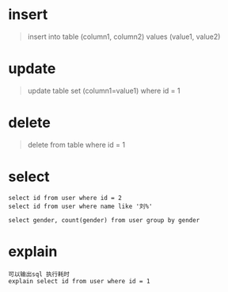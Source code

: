 # insert
> insert into table (column1, column2) values (value1, value2)

# update
> update table set (column1=value1) where id = 1


# delete
> delete from table where id = 1


# select 

```
select id from user where id = 2
select id from user where name like '刘%'

select gender, count(gender) from user group by gender

```

# explain

```
可以输出sql 执行耗时
explain select id from user where id = 1
```

